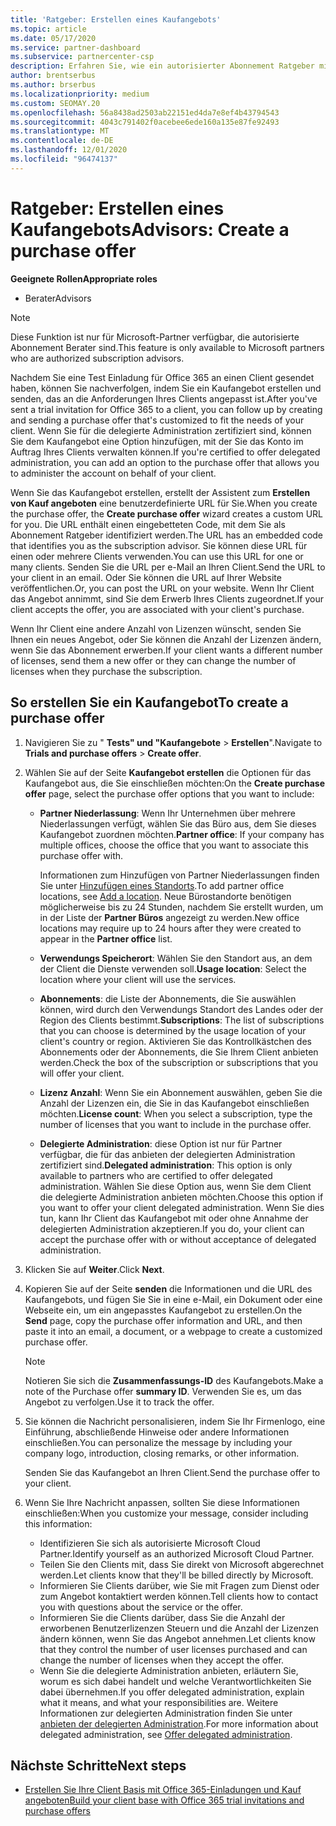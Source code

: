 ```yaml
---
title: 'Ratgeber: Erstellen eines Kaufangebots'
ms.topic: article
ms.date: 05/17/2020
ms.service: partner-dashboard
ms.subservice: partnercenter-csp
description: Erfahren Sie, wie ein autorisierter Abonnement Ratgeber mithilfe von Partner Center ein Kaufangebot und eine benutzerdefinierte URL erstellen kann, die in Office 365-Test Einladungen enthalten sein soll.
author: brentserbus
ms.author: brserbus
ms.localizationpriority: medium
ms.custom: SEOMAY.20
ms.openlocfilehash: 56a8438ad2503ab22151ed4da7e8ef4b43794543
ms.sourcegitcommit: 4043c791402f0acebee6ede160a135e87fe92493
ms.translationtype: MT
ms.contentlocale: de-DE
ms.lasthandoff: 12/01/2020
ms.locfileid: "96474137"
---
```

# <a name="advisors-create-a-purchase-offer"></a><span data-ttu-id="ebd82-103">Ratgeber: Erstellen eines Kaufangebots</span><span class="sxs-lookup"><span data-stu-id="ebd82-103">Advisors: Create a purchase offer</span></span>

 
<span data-ttu-id="ebd82-104">**Geeignete Rollen**</span><span class="sxs-lookup"><span data-stu-id="ebd82-104">**Appropriate roles**</span></span>

- <span data-ttu-id="ebd82-105">Berater</span><span class="sxs-lookup"><span data-stu-id="ebd82-105">Advisors</span></span>


> [!NOTE]
> <span data-ttu-id="ebd82-106">Diese Funktion ist nur für Microsoft-Partner verfügbar, die autorisierte Abonnement Berater sind.</span><span class="sxs-lookup"><span data-stu-id="ebd82-106">This feature is only available to Microsoft partners who are authorized subscription advisors.</span></span>

<span data-ttu-id="ebd82-107">Nachdem Sie eine Test Einladung für Office 365 an einen Client gesendet haben, können Sie nachverfolgen, indem Sie ein Kaufangebot erstellen und senden, das an die Anforderungen Ihres Clients angepasst ist.</span><span class="sxs-lookup"><span data-stu-id="ebd82-107">After you've sent a trial invitation for Office 365 to a client, you can follow up by creating and sending a purchase offer that's customized to fit the needs of your client.</span></span> <span data-ttu-id="ebd82-108">Wenn Sie für die delegierte Administration zertifiziert sind, können Sie dem Kaufangebot eine Option hinzufügen, mit der Sie das Konto im Auftrag Ihres Clients verwalten können.</span><span class="sxs-lookup"><span data-stu-id="ebd82-108">If you're certified to offer delegated administration, you can add an option to the purchase offer that allows you to administer the account on behalf of your client.</span></span>

<span data-ttu-id="ebd82-109">Wenn Sie das Kaufangebot erstellen, erstellt der Assistent zum **Erstellen von Kauf angeboten** eine benutzerdefinierte URL für Sie.</span><span class="sxs-lookup"><span data-stu-id="ebd82-109">When you create the purchase offer, the **Create purchase offer** wizard creates a custom URL for you.</span></span> <span data-ttu-id="ebd82-110">Die URL enthält einen eingebetteten Code, mit dem Sie als Abonnement Ratgeber identifiziert werden.</span><span class="sxs-lookup"><span data-stu-id="ebd82-110">The URL has an embedded code that identifies you as the subscription advisor.</span></span> <span data-ttu-id="ebd82-111">Sie können diese URL für einen oder mehrere Clients verwenden.</span><span class="sxs-lookup"><span data-stu-id="ebd82-111">You can use this URL for one or many clients.</span></span> <span data-ttu-id="ebd82-112">Senden Sie die URL per e-Mail an Ihren Client.</span><span class="sxs-lookup"><span data-stu-id="ebd82-112">Send the URL to your client in an email.</span></span> <span data-ttu-id="ebd82-113">Oder Sie können die URL auf Ihrer Website veröffentlichen.</span><span class="sxs-lookup"><span data-stu-id="ebd82-113">Or, you can post the URL on your website.</span></span> <span data-ttu-id="ebd82-114">Wenn Ihr Client das Angebot annimmt, sind Sie dem Erwerb Ihres Clients zugeordnet.</span><span class="sxs-lookup"><span data-stu-id="ebd82-114">If your client accepts the offer, you are associated with your client's purchase.</span></span>

<span data-ttu-id="ebd82-115">Wenn Ihr Client eine andere Anzahl von Lizenzen wünscht, senden Sie Ihnen ein neues Angebot, oder Sie können die Anzahl der Lizenzen ändern, wenn Sie das Abonnement erwerben.</span><span class="sxs-lookup"><span data-stu-id="ebd82-115">If your client wants a different number of licenses, send them a new offer or they can change the number of licenses when they purchase the subscription.</span></span>

## <a name="to-create-a-purchase-offer"></a><span data-ttu-id="ebd82-116">So erstellen Sie ein Kaufangebot</span><span class="sxs-lookup"><span data-stu-id="ebd82-116">To create a purchase offer</span></span>

1. <span data-ttu-id="ebd82-117">Navigieren Sie zu " **Tests" und "Kaufangebote**  >  **Erstellen**".</span><span class="sxs-lookup"><span data-stu-id="ebd82-117">Navigate to **Trials and purchase offers** > **Create offer**.</span></span>

2. <span data-ttu-id="ebd82-118">Wählen Sie auf der Seite **Kaufangebot erstellen** die Optionen für das Kaufangebot aus, die Sie einschließen möchten:</span><span class="sxs-lookup"><span data-stu-id="ebd82-118">On the **Create purchase offer** page, select the purchase offer options that you want to include:</span></span>

    - <span data-ttu-id="ebd82-119">**Partner Niederlassung**: Wenn Ihr Unternehmen über mehrere Niederlassungen verfügt, wählen Sie das Büro aus, dem Sie dieses Kaufangebot zuordnen möchten.</span><span class="sxs-lookup"><span data-stu-id="ebd82-119">**Partner office**: If your company has multiple offices, choose the office that you want to associate this purchase offer with.</span></span>

        <span data-ttu-id="ebd82-120">Informationen zum Hinzufügen von Partner Niederlassungen finden Sie unter [Hinzufügen eines Standorts](manage-locations.md).</span><span class="sxs-lookup"><span data-stu-id="ebd82-120">To add partner office locations, see [Add a location](manage-locations.md).</span></span> <span data-ttu-id="ebd82-121">Neue Bürostandorte benötigen möglicherweise bis zu 24 Stunden, nachdem Sie erstellt wurden, um in der Liste der **Partner Büros** angezeigt zu werden.</span><span class="sxs-lookup"><span data-stu-id="ebd82-121">New office locations may require up to 24 hours after they were created to appear in the **Partner office** list.</span></span>

    - <span data-ttu-id="ebd82-122">**Verwendungs Speicherort**: Wählen Sie den Standort aus, an dem der Client die Dienste verwenden soll.</span><span class="sxs-lookup"><span data-stu-id="ebd82-122">**Usage location**: Select the location where your client will use the services.</span></span>
    - <span data-ttu-id="ebd82-123">**Abonnements**: die Liste der Abonnements, die Sie auswählen können, wird durch den Verwendungs Standort des Landes oder der Region des Clients bestimmt.</span><span class="sxs-lookup"><span data-stu-id="ebd82-123">**Subscriptions**: The list of subscriptions that you can choose is determined by the usage location of your client's country or region.</span></span> <span data-ttu-id="ebd82-124">Aktivieren Sie das Kontrollkästchen des Abonnements oder der Abonnements, die Sie Ihrem Client anbieten werden.</span><span class="sxs-lookup"><span data-stu-id="ebd82-124">Check the box of the subscription or subscriptions that you will offer your client.</span></span>
    - <span data-ttu-id="ebd82-125">**Lizenz Anzahl**: Wenn Sie ein Abonnement auswählen, geben Sie die Anzahl der Lizenzen ein, die Sie in das Kaufangebot einschließen möchten.</span><span class="sxs-lookup"><span data-stu-id="ebd82-125">**License count**: When you select a subscription, type the number of licenses that you want to include in the purchase offer.</span></span>
    - <span data-ttu-id="ebd82-126">**Delegierte Administration**: diese Option ist nur für Partner verfügbar, die für das anbieten der delegierten Administration zertifiziert sind.</span><span class="sxs-lookup"><span data-stu-id="ebd82-126">**Delegated administration**: This option is only available to partners who are certified to offer delegated administration.</span></span> <span data-ttu-id="ebd82-127">Wählen Sie diese Option aus, wenn Sie dem Client die delegierte Administration anbieten möchten.</span><span class="sxs-lookup"><span data-stu-id="ebd82-127">Choose this option if you want to offer your client delegated administration.</span></span> <span data-ttu-id="ebd82-128">Wenn Sie dies tun, kann Ihr Client das Kaufangebot mit oder ohne Annahme der delegierten Administration akzeptieren.</span><span class="sxs-lookup"><span data-stu-id="ebd82-128">If you do, your client can accept the purchase offer with or without acceptance of delegated administration.</span></span>

3. <span data-ttu-id="ebd82-129">Klicken Sie auf **Weiter**.</span><span class="sxs-lookup"><span data-stu-id="ebd82-129">Click **Next**.</span></span>

4. <span data-ttu-id="ebd82-130">Kopieren Sie auf der Seite **senden** die Informationen und die URL des Kaufangebots, und fügen Sie Sie in eine e-Mail, ein Dokument oder eine Webseite ein, um ein angepasstes Kaufangebot zu erstellen.</span><span class="sxs-lookup"><span data-stu-id="ebd82-130">On the **Send** page, copy the purchase offer information and URL, and then paste it into an email, a document, or a webpage to create a customized purchase offer.</span></span>

    > [!NOTE]
    > <span data-ttu-id="ebd82-131">Notieren Sie sich die **Zusammenfassungs-ID** des Kaufangebots.</span><span class="sxs-lookup"><span data-stu-id="ebd82-131">Make a note of the Purchase offer **summary ID**.</span></span> <span data-ttu-id="ebd82-132">Verwenden Sie es, um das Angebot zu verfolgen.</span><span class="sxs-lookup"><span data-stu-id="ebd82-132">Use it to track the offer.</span></span>

5. <span data-ttu-id="ebd82-133">Sie können die Nachricht personalisieren, indem Sie Ihr Firmenlogo, eine Einführung, abschließende Hinweise oder andere Informationen einschließen.</span><span class="sxs-lookup"><span data-stu-id="ebd82-133">You can personalize the message by including your company logo, introduction, closing remarks, or other information.</span></span>

    <span data-ttu-id="ebd82-134">Senden Sie das Kaufangebot an Ihren Client.</span><span class="sxs-lookup"><span data-stu-id="ebd82-134">Send the purchase offer to your client.</span></span>

6. <span data-ttu-id="ebd82-135">Wenn Sie Ihre Nachricht anpassen, sollten Sie diese Informationen einschließen:</span><span class="sxs-lookup"><span data-stu-id="ebd82-135">When you customize your message, consider including this information:</span></span>

    - <span data-ttu-id="ebd82-136">Identifizieren Sie sich als autorisierte Microsoft Cloud Partner.</span><span class="sxs-lookup"><span data-stu-id="ebd82-136">Identify yourself as an authorized Microsoft Cloud Partner.</span></span>
    - <span data-ttu-id="ebd82-137">Teilen Sie den Clients mit, dass Sie direkt von Microsoft abgerechnet werden.</span><span class="sxs-lookup"><span data-stu-id="ebd82-137">Let clients know that they'll be billed directly by Microsoft.</span></span>
    - <span data-ttu-id="ebd82-138">Informieren Sie Clients darüber, wie Sie mit Fragen zum Dienst oder zum Angebot kontaktiert werden können.</span><span class="sxs-lookup"><span data-stu-id="ebd82-138">Tell clients how to contact you with questions about the service or the offer.</span></span>
    - <span data-ttu-id="ebd82-139">Informieren Sie die Clients darüber, dass Sie die Anzahl der erworbenen Benutzerlizenzen Steuern und die Anzahl der Lizenzen ändern können, wenn Sie das Angebot annehmen.</span><span class="sxs-lookup"><span data-stu-id="ebd82-139">Let clients know that they control the number of user licenses purchased and can change the number of licenses when they accept the offer.</span></span>
    - <span data-ttu-id="ebd82-140">Wenn Sie die delegierte Administration anbieten, erläutern Sie, worum es sich dabei handelt und welche Verantwortlichkeiten Sie dabei übernehmen.</span><span class="sxs-lookup"><span data-stu-id="ebd82-140">If you offer delegated administration, explain what it means, and what your responsibilities are.</span></span> <span data-ttu-id="ebd82-141">Weitere Informationen zur delegierten Administration finden Sie unter [anbieten der delegierten Administration](customers-revoke-admin-privileges.md).</span><span class="sxs-lookup"><span data-stu-id="ebd82-141">For more information about delegated administration, see [Offer delegated administration](customers-revoke-admin-privileges.md).</span></span>

## <a name="next-steps"></a><span data-ttu-id="ebd82-142">Nächste Schritte</span><span class="sxs-lookup"><span data-stu-id="ebd82-142">Next steps</span></span>

- [<span data-ttu-id="ebd82-143">Erstellen Sie Ihre Client Basis mit Office 365-Einladungen und Kauf angeboten</span><span class="sxs-lookup"><span data-stu-id="ebd82-143">Build your client base with Office 365 trial invitations and purchase offers</span></span>](advisors-build-your-business.md)
